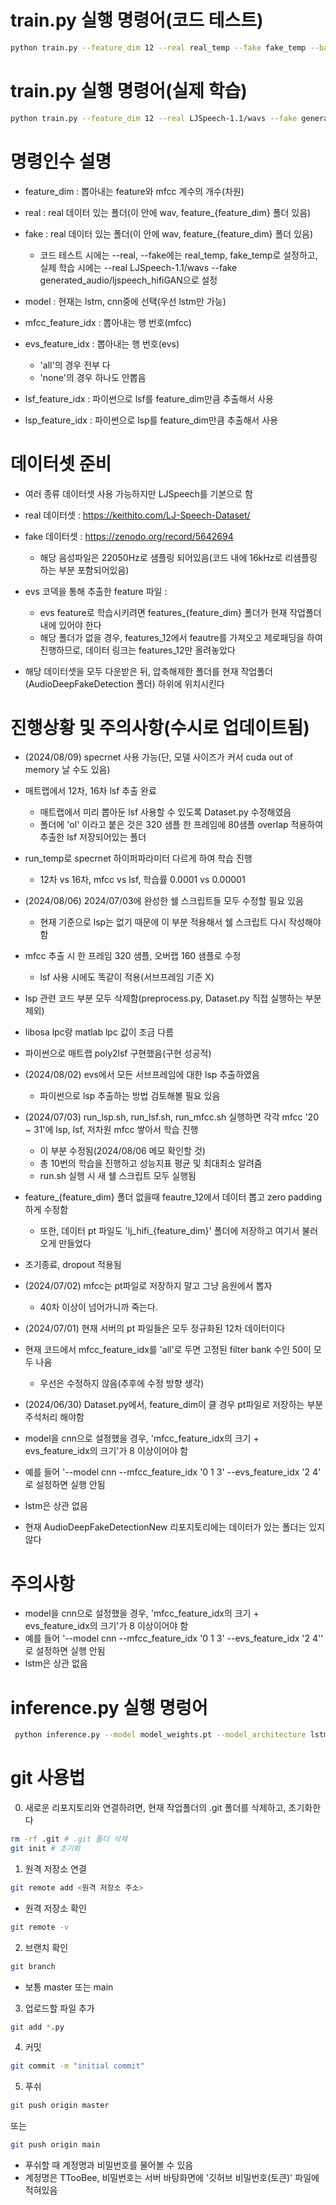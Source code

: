 # train.py 실행 명령어(코드 테스트)

```bash
python train.py --feature_dim 12 --real real_temp --fake fake_temp --batch_size 2 --epochs 4 --model lstm --learning_rate 0.00001 --mfcc_feature_idx '0 1 2 3 4 5 6 7 8 9 10 11' --evs_feature_idx 'none' --lsf_feature_idx 'none'
```

# train.py 실행 명령어(실제 학습)

```bash
python train.py --feature_dim 12 --real LJSpeech-1.1/wavs --fake generated_audio/ljspeech_hifiGAN --batch_size 32 --epochs 100 --model lstm --learning_rate 0.0001 --mfcc_feature_idx '0 1 2 3 4 5 6 7 8 9 10 11' --evs_feature_idx 'none' --lsf_feature_idx 'none'
```



# 명령인수 설명
- feature_dim : 뽑아내는 feature와 mfcc 계수의 개수(차원)
- real : real 데이터 있는 폴더(이 안에 wav, feature_{feature_dim} 폴더 있음)
- fake : real 데이터 있는 폴더(이 안에 wav, feature_{feature_dim} 폴더 있음)
    - 코드 테스트 시에는 --real, --fake에는 real_temp, fake_temp로 설정하고, 실제 학습 시에는 --real LJSpeech-1.1/wavs --fake generated_audio/ljspeech_hifiGAN으로 설정
- model : 현재는 lstm, cnn중에 선택(우선 lstm만 가능)
- mfcc_feature_idx : 뽑아내는 행 번호(mfcc)
- evs_feature_idx : 뽑아내는 행 번호(evs)
    - 'all'의 경우 전부 다
    - 'none'의 경우 하나도 안뽑음

- lsf_feature_idx : 파이썬으로 lsf를 feature_dim만큼 추출해서 사용
- lsp_feature_idx : 파이썬으로 lsp를 feature_dim만큼 추출해서 사용


# 데이터셋 준비
- 여러 종류 데이터셋 사용 가능하지만 LJSpeech를 기본으로 함
- real 데이터셋 : https://keithito.com/LJ-Speech-Dataset/
- fake 데이터셋 : https://zenodo.org/record/5642694
    - 해당 음성파일은 22050Hz로 샘플링 되어있음(코드 내에 16kHz로 리샘플링 하는 부분 포함되어있음)
- evs 코덱을 통해 추출한 feature 파일 : 
    - evs feature로 학습시키려면 features_{feature_dim} 폴더가 현재 작업폴더 내에 있어야 한다
    - 해당 폴더가 없을 경우, features_12에서 feautre를 가져오고 제로패딩을 하여 진행하므로, 데이터 링크는 features_12만 올려놓았다

- 해당 데이터셋을 모두 다운받은 뒤, 압축해제한 폴더를 현재 작업폴더(AudioDeepFakeDetection 폴더) 하위에 위치시킨다


# 진행상황 및 주의사항(수시로 업데이트됨)
- (2024/08/09) specrnet 사용 가능(단, 모델 사이즈가 커서 cuda out of memory 날 수도 있음)
- 매트랩에서 12차, 16차 lsf 추출 완료
    - 매트랩에서 미리 뽑아둔 lsf 사용할 수 있도록 Dataset.py 수정해였음
    - 폴더에 'ol' 이라고 붙은 것은 320 샘플 한 프레임에 80샘플 overlap 적용하여 추출한 lsf 저장되어있는 폴더
- run_temp로 specrnet 하이퍼파라미터 다르게 하여 학습 진행
    - 12차 vs 16차, mfcc vs lsf, 학습률 0.0001 vs 0.00001

- (2024/08/06) 2024/07/03에 완성한 쉘 스크립트들 모두 수정할 필요 있음
    - 현재 기준으로 lsp는 없기 때문에 이 부분 적용해서 쉘 스크립트 다시 작성해야함
- mfcc 추출 시 한 프레임 320 샘플, 오버랩 160 샘플로 수정
    - lsf 사용 시에도 똑같이 적용(서브프레임 기준 X)
- lsp 관련 코드 부분 모두 삭제함(preprocess.py, Dataset.py 직접 실행하는 부분 제외)
- libosa lpc랑 matlab lpc 값이 조금 다름
- 파이썬으로 매트랩 poly2lsf 구현했음(구현 성공적)

- (2024/08/02) evs에서 모든 서브프레임에 대한 lsp 추출하였음
    - 파이썬으로 lsp 추출하는 방법 검토해볼 필요 있음

- (2024/07/03) run_lsp.sh, run_lsf.sh, run_mfcc.sh 실행하면 각각 mfcc '20 ~ 31'에 lsp, lsf, 저차원 mfcc 쌓아서 학습 진행
    - 이 부분 수정됨(2024/08/06 메모 확인할 것)
    - 총 10번의 학습을 진행하고 성능지표 평균 및 최대최소 알려줌
    - run.sh 실행 시 새 쉘 스크립트 모두 실행됨
- feature_{feature_dim} 폴더 없을때 feautre_12에서 데이터 뽑고 zero padding 하게 수정함
    - 또한, 데이터 pt 파일도 'lj_hifi_{feature_dim}' 폴더에 저장하고 여기서 불러오게 만들었다
- 조기종료, dropout 적용됨 

- (2024/07/02) mfcc는 pt파일로 저장하지 말고 그냥 음원에서 뽑자
    - 40차 이상이 넘어가니까 죽는다. 

- (2024/07/01) 현재 서버의 pt 파일들은 모두 정규화된 12차 데이터이다
- 현재 코드에서 mfcc_feature_idx를 'all'로 두면 고정된 filter bank 수인 50이 모두 나옴
    - 우선은 수정하지 않음(추후에 수정 방향 생각)

- (2024/06/30) Dataset.py에서, feature_dim이 클 경우 pt파일로 저장하는 부분 주석처리 해야함
- model을 cnn으로 설정했을 경우, 'mfcc_feature_idx의 크기 + evs_feature_idx의 크기'가 8 이상이어야 함
- 예를 들어 '--model cnn --mfcc_feature_idx '0 1 3' --evs_feature_idx '2 4' 로 설정하면 실행 안됨
- lstm은 상관 없음



- 현재 AudioDeepFakeDetectionNew 리포지토리에는 데이터가 있는 폴더는 있지 않다

# 주의사항
- model을 cnn으로 설정했을 경우, 'mfcc_feature_idx의 크기 + evs_feature_idx의 크기'가 8 이상이어야 함
- 예를 들어 '--model cnn --mfcc_feature_idx '0 1 3' --evs_feature_idx '2 4'' 로 설정하면 실행 안됨
- lstm은 상관 없음


# inference.py 실행 명렁어
```bash
 python inference.py --model model_weights.pt --model_architecture lstm --mfcc_feature_idx '0 1 3' --evs_feature_idx '2 4' --feature_dim 12 --input_dir fake
```


# git 사용법
0. 새로운 리포지토리와 연결하려면, 현재 작업폴더의 .git 폴더를 삭제하고, 초기화한다

```bash
rm -rf .git # .git 폴더 삭제
git init # 초기화
```
1. 원격 저장소 연결
```bash
git remote add <원격 저장소 주소>
```
- 원격 저장소 확인
```bash
git remote -v
```

2. 브랜치 확인
```bash
git branch
```
- 보통 master 또는 main

3. 업로드할 파일 추가
```bash
git add *.py
```

4. 커밋
```bash
git commit -m "initial commit"
```

5. 푸쉬
```bash
git push origin master
```
또는
```bash
git push origin main
```
- 푸쉬할 때 계정명과 비밀번호를 물어볼 수 있음
- 계정명은 TTooBee, 비밀번호는 서버 바탕화면에 '깃허브 비밀번호(토큰)' 파일에 적혀있음